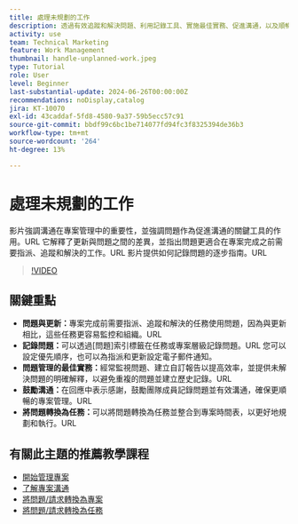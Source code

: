 ```yaml
---
title: 處理未規劃的工作
description: 透過有效追蹤和解決問題、利用記錄工具、實施最佳實務、促進溝通，以及順暢地將問題轉換為任務以簡化執行，來改善Workfront中的專案管理。
activity: use
team: Technical Marketing
feature: Work Management
thumbnail: handle-unplanned-work.jpeg
type: Tutorial
role: User
level: Beginner
last-substantial-update: 2024-06-26T00:00:00Z
recommendations: noDisplay,catalog
jira: KT-10070
exl-id: 43caddaf-5fd8-4580-9a37-59b5ecc57c91
source-git-commit: bbdf99c6bc1be714077fd94fc3f8325394de36b3
workflow-type: tm+mt
source-wordcount: '264'
ht-degree: 13%

---
```


# 處理未規劃的工作

影片強調溝通在專案管理中的重要性，並強調問題作為促進溝通的關鍵工具的作用。&#x200B;URL 它解釋了更新與問題之間的差異，並指出問題更適合在專案完成之前需要指派、追蹤和解決的工作。&#x200B;URL 影片提供如何記錄問題的逐步指南。&#x200B;URL


>[!VIDEO](https://video.tv.adobe.com/v/3446577/?quality=12&learn=on&enablevpops=1&captions=chi_hant)

## 關鍵重點

* **問題與更新：**&#x200B;專案完成前需要指派、追蹤和解決的任務使用問題，因為與更新相比，這些任務更容易監控和組織。&#x200B;URL
* **記錄問題：**&#x200B;可以透過[問題]索引標籤在任務或專案層級記錄問題。&#x200B;URL 您可以設定優先順序，也可以為指派和更新設定電子郵件通知。
* **問題管理的最佳實務：**&#x200B;經常監視問題、建立自訂報告以提高效率，並提供未解決問題的明確解釋，以避免重複的問題並建立歷史記錄。&#x200B;URL
* **鼓勵溝通：**&#x200B;在回應中表示感謝，鼓勵團隊成員記錄問題並有效溝通，確保更順暢的專案管理。&#x200B;URL
* **將問題轉換為任務：**&#x200B;可以將問題轉換為任務並整合到專案時間表，以更好地規劃和執行。&#x200B;URL


## 有關此主題的推薦教學課程

* [開始管理專案](/help/manage-work/projects/getting-started-manage-a-project.md)
* [了解專案溝通](/help/manage-work/projects/understand-project-communication.md)
* [將問題/請求轉換為專案](/help/manage-work/issues-requests/create-a-project-from-a-request.md)
* [將問題/請求轉換為任務](/help/manage-work/issues-requests/convert-issues-to-other-work-items.md)
